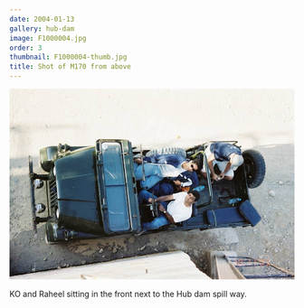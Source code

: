 ```yaml
---
date: 2004-01-13
gallery: hub-dam
image: F1000004.jpg
order: 3
thumbnail: F1000004-thumb.jpg
title: Shot of M170 from above
---
```


![Shot of M170 from above](./F1000004.jpg)

KO and Raheel sitting in the front next to the Hub dam spill way.